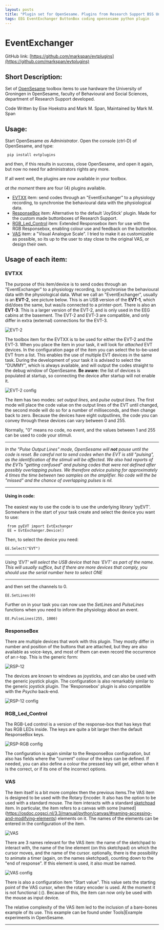 ```yaml
---
layout: posts
title: "Plugin set for OpenSesame. Plugins from Research Support BSS University of Groningen"
tags: EEG EventExchanger ButtonBox coding opensesame python plugin
---
```


# EventExchanger

GitHub link:
[https://github.com/markspan/evtplugins](https://github.com/markspan/evtplugins)

## Short Description:

Set of [OpenSesame](https://osdoc.cogsci.nl/) toolbox items to use hardware the University of Groningen in 0penSesame,
faculty of Behavioural and Social Sciences, department of Research Support developed.

Code Written by Eise Hoekstra and Mark M. Span, Maintained by Mark M. Span

## Usage:

Start OpenSesame *as Administrator*.
Open the console (ctrl-D) of OpenSesame, and type:

```
 pip install evtplugins
```
and then, if this results in success, close OpenSesame, and open it again, but now no need for administrators rights any more.

If all went well, the plugins are now available in your toolbox.


*at the moment* there are four (4) plugins available. 

- [EVTXX](#EVTXX) item: send codes through an "EventExchanger" to a physiology recording, to synchronise the behavioural data with the physiological data.
- [ResponseBox](#ResponseBox) item: Alternative to the default 'JoyStick' plugin. Made for the custom made buttonboxes of Research Support.
- [RGB_Led_Control](#RGB_Led_Control) item: Extended Responsebox item for use with the RGB Responsebox, enabling colour use and feedback on the buttonbox.
- [VAS](#VAS) item: a "Visual Analogue Scale". I tried to make it as customizable as possible, so its up to the user to stay close to the original VAS, or design their own.


## Usage of each item:

### <a name="EVTXX">EVTXX</a>
The purpose of this item/device is to send codes through an "EventExchanger" to a physiology recording, to synchronise the behavioural data with the physiological data.
What we call an "EventExchanger", usually is an **EVT-2**, see picture below. This is an USB version of the **EVT-1**, which did/does the same, but was/is connected to a printer-port. 
There is also an **EVT-3**. This is a larger version of the EVT-2, and is only used in the EEG cabins at the basement. The EVT-2 and EVT-3 are compatible, and only differ in extra (external) connections for the EVT-3.

![EVT-2](/images/EVT-2.jpg)

The toolbox item for the EVTXX is to be used for either the EVT-2 and the EVT-3. When you place the item in your task, it will look for *attached* EVT devices. 
In the configuration page of the item you can select the to-be-used EVT from a list. This enables the use of multiple EVT devices in the same task. During the development of your task it is
advised to select the "DUMMY", which is always available, and will output the codes straight to the debug window of OpenSesame. **Be aware:** the list of devices is populated at startup, so connecting 
the device after startup will not enable it. 

![EVT-2 config](/images/EVT-config.png)

The item has two modes: *set output lines*, and *pulse output lines*. The first mode will place the code value on the output lines of the EVT until changed, the second mode will
do so for a number of milliseconds, and then change back to zero. Because the devices have eight outputlines, the code you can convey through these devices can vary between 0 and 255.

Normally, "0" means no code, no event, and the values between 1 and 255 can be used to code your stimuli. 

---
*In the "Pulse Output Lines" mode, OpenSesame will **not** pause until the code is reset. Be careful not to send codes when the EVT is still "pulsing", as the identification of the stimuli will be affected. We also had reports of the EVTs "getting confused" and pulsing codes that were not defined after possibly overlapping pulses. We therefore advice pulsing for approximately 4 times the time between two samples on the amplifier. No code will the be "missed" and the chance of overlapping pulses is nil.*

--- 

#### Using in code:

The easiest way to use the code is to use the underlying library 'pyEVT'. Somewhere in the start of your task create and select the device you want to use:

```
 from pyEVT import EvtExchanger 
 EE = EvtExchanger.Device() 
```

Then, to select the device you need:

``` 
EE.Select("EVT") 
```
---
*Using 'EVT' will select the USB device that has 'EVT' as part of the name. This will usually suffice, but if there are more devices that comply, you should use the serial number here to select ONE*

---

and then set the channels to 0.

``` 
EE.SetLines(0) 
```
Further on in your task you can now use the *SetLines* and *PulseLines* functions when you need to inform the physiology about an event.
```
EE.PulseLines(255, 1000) 
```
 

### <a name="ResponseBox">ResponseBox</a>

There are multiple devices that work with this plugin. They mostly differ in number and position of the buttons that are attached, but they are also available as voice-keys, and most of them can even record the occurrence of an r-top.
This is the generic form:

![RSP-12](/images/RSP-12.jpg)

The devices are known to windows as joysticks, and can also be used with the generic joystick plugin.
The configuration is also remarkably similar to the generic joystick plugin. The 'Responsebox' plugin is also compatible with the *Psycho* back-end.

![RSP-12 config](/images/RSP-config.png)

### <a name="RGB_Led_Control">RGB_Led_Control</a>
The RGB-Led control is a version of the response-box that has keys that has RGB LEDs inside. The keys are quite a bit larger then the default ResponseBox keys.

![RSP-RGB config](/images/RSP-RGB-config.png)

The configuration is again similar to the ResponseBox configuration, but also has fields where the "current" colour of the keys can be defined.
If needed, you can also define a colour the pressed key will get, either when it is the correct, or if its one of the incorrect options.

### <a name="VAS">VAS</a>
The item itself is a bit more complex then the previous items.The VAS item is designed to be used with the Rotary Encoder. It also has the option to be used with a standard mouse. 
The item interacts with a standard [sketchpad](https://osdoc.cogsci.nl/3.3/manual/stimuli/visual/#using-the-sketchpad-and-feedback-items) item. In particular,
the item refers to a canvas with some [named] (https://osdoc.cogsci.nl/3.3/manual/python/canvas/#naming-accessing-and-modifying-elements) elements on it. 
The names of the elements can be entered in the configuration of the item.

![VAS](/images/VAS1.png)

There are 3 names relevant for the VAS item: the name of the sketchpad to interact with, the name of the line element (on this sketchpad) on which the cursor moves, and the name of the cursor.
optionally, there is the possibility to animate a timer (again, on the names sketchpad), counting down to the "end of response". If this element is used, it also must be named.

![VAS config](/images/VAS-config.png)

There is also a configuration item "Start value". This value sets the starting point of the VAS cursor, when the rotary encoder is used. At the moment it is not functional (:(). Because of this, the item can now only be used with the mouse as input device.

The relative complexity of the VAS item led to the inclusion of a bare-bones example of its use. This example can be found under Tools|Example experiments in OpenSesame.

---
